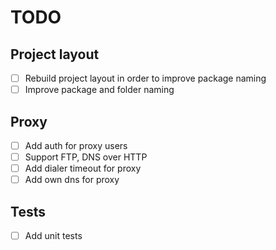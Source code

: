 # TODO

## Project layout

- [ ] Rebuild project layout in order to improve package naming
- [ ] Improve package and folder naming

## Proxy

- [ ] Add auth for proxy users
- [ ] Support FTP, DNS over HTTP
- [ ] Add dialer timeout for proxy
- [ ] Add own dns for proxy

## Tests

- [ ] Add unit tests
